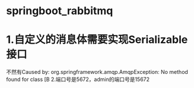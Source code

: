 # springboot_rabbitmq
# 1.自定义的消息体需要实现Serializable接口
不然有Caused by: org.springframework.amqp.AmqpException: No method found for class [B
2.端口号是5672，admin的端口号是15672
